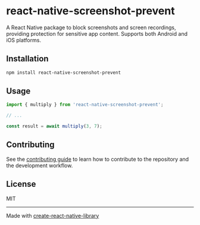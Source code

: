 # react-native-screenshot-prevent

A React Native package to block screenshots and screen recordings, providing protection for sensitive app content. Supports both Android and iOS platforms.

## Installation

```sh
npm install react-native-screenshot-prevent
```

## Usage

```js
import { multiply } from 'react-native-screenshot-prevent';

// ...

const result = await multiply(3, 7);
```

## Contributing

See the [contributing guide](CONTRIBUTING.md) to learn how to contribute to the repository and the development workflow.

## License

MIT

---

Made with [create-react-native-library](https://github.com/callstack/react-native-builder-bob)
